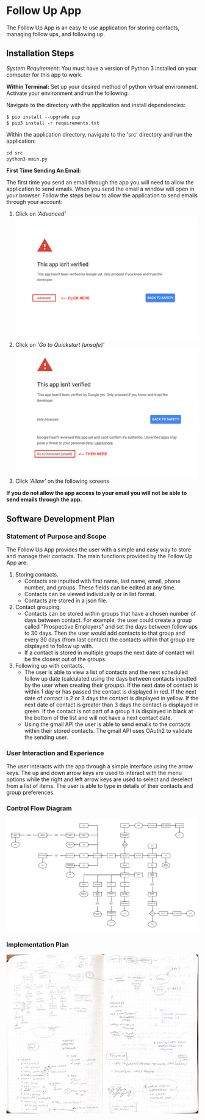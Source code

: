 # Follow Up App

The Follow Up App is an easy to use application for storing contacts, managing follow ups, and following up.

## Installation Steps
_System Requirement_: You must have a version of Python 3 installed on your computer for this app to work.

**Within Terminal:**
Set up your desired method of python virtual environment. Activate your environment and run the following:

Navigate to the directory with the application and install dependencies:
```
$ pip install --upgrade pip
$ pip3 install -r requirements.txt
```
Within the application directory, navigate to the 'src' directory and run the application:
```
cd src
python3 main.py
```

**First Time Sending An Email:**

The first time you send an email through the app you will need to allow the application to send emails.
When you send the email a window will open in your browser. Follow the steps below to allow the application to send emails through your account:
1. Click on _'Advanced'_
![allow](./docs/one.png)
2. Click on _'Go to Quickstart (unsafe)'_
![allow](./docs/two.png)
3. Click _'Allow'_ on the following screens

**If you do not allow the app access to your email you will not be able to send emails through the app.**

## Software Development Plan

### Statement of Purpose and Scope
The Follow Up App provides the user with a simple and easy way to store and manage their contacts. The main functions provided by the Follow Up App are:
1. Storing contacts.
    - Contacts are inputted with first name, last name, email, phone number, and groups. These fields can be edited at any time.
    - Contacts can be viewed individually or in list format.
    - Contacts are stored in a json file.  
2. Contact grouping.
    - Contacts can be stored within groups that have a chosen number of days between contact. For example, the user could create a group called "Prospective Employers" and set the days between follow ups to 30 days. Then the user would add contacts to that group and every 30 days (from last contact) the contacts within that group are displayed to follow up with.
    - If a contact is stored in multiple groups the next date of contact will be the closest out of the groups.
3. Following up with contacts.
    - The user is able to view a list of contacts and the next scheduled follow up date (calculated using the days between contacts inputted by the user when creating their groups). If the next date of contact is within 1 day or has passed the contact is displayed in red. If the next date of contact is 2 or 3 days the contact is displayed in yellow. If the next date of contact is greater than 3 days the contact is displayed in green. If the contact is not part of a group it is displayed in black at the bottom of the list and will not have a next contact date.
    - Using the gmail API the user is able to send emails to the contacts within their stored contacts. The gmail API uses OAuth2 to validate the sending user.


### User Interaction and Experience
The user interacts with the app through a simple interface using the arrow keys. The up and down arrow keys are used to interact with the menu options while the right and left arrow keys are used to select and deselect from a list of items. The user is able to type in details of their contacts and group preferences.

### Control Flow Diagram

![Flowchart](./docs/flowchart.jpg)


### Implementation Plan

![Implementation](./docs/implementation.jpg)

